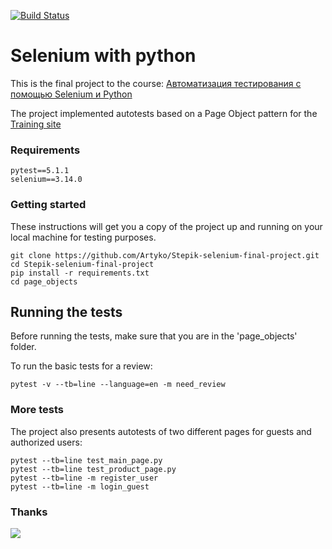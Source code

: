 [![Build Status](https://travis-ci.org/Artyko/Stepik-selenium-final-project.svg?branch=master)](https://travis-ci.org/Artyko/Stepik-selenium-final-project)

# Selenium with python
This is the final project to the course: [Автоматизация тестирования с помощью Selenium и Python](https://stepik.org/course/575)

The project implemented autotests based on a Page Object pattern for the [Training site](http://selenium1py.pythonanywhere.com/) 


### Requirements
```
pytest==5.1.1
selenium==3.14.0
```
### Getting started
These instructions will get you a copy of the project up and running on your local machine for testing purposes.
```
git clone https://github.com/Artyko/Stepik-selenium-final-project.git
cd Stepik-selenium-final-project
pip install -r requirements.txt 
cd page_objects
```
## Running the tests
Before running the tests, make sure that you are in the 'page_objects' folder.

To run the basic tests for a review:
```
pytest -v --tb=line --language=en -m need_review
```

### More tests

The project also presents autotests of two different pages for guests and authorized users:

```
pytest --tb=line test_main_page.py
pytest --tb=line test_product_page.py
pytest --tb=line -m register_user
pytest --tb=line -m login_guest
```

### Thanks

<img src="https://media.giphy.com/media/heIX5HfWgEYlW/giphy.gif">

